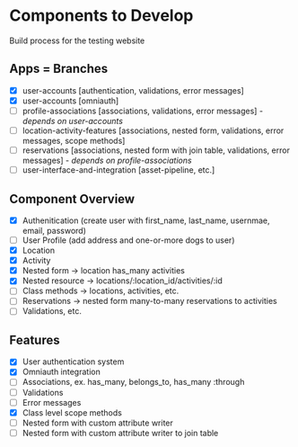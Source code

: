# Components to Develop

Build process for the testing website

## Apps = Branches

- [x] user-accounts [authentication, validations, error messages]
- [x] user-accounts [omniauth]
- [ ] profile-associations [associations, validations, error messages] - *depends on user-accounts*
- [ ] location-activity-features [associations, nested form, validations, error messages, scope methods]
- [ ] reservations [associations, nested form with join table, validations, error messages] - *depends on profile-associations*
- [ ] user-interface-and-integration [asset-pipeline, etc.]

## Component Overview

- [x] Authenitication (create user with first_name, last_name, usernmae, email, password)
- [ ] User Profile (add address and one-or-more dogs to user)
- [x] Location
- [x] Activity
- [x] Nested form -> location has_many activities
- [x] Nested resource -> locations/:location_id/activities/:id
- [ ] Class methods -> locations, activities, etc.
- [ ] Reservations -> nested form many-to-many reservations to activities
- [ ] Validations, etc.

## Features

- [x] User authentication system
- [x] Omniauth integration
- [ ] Associations, ex. has_many, belongs_to, has_many :through
- [ ] Validations
- [ ] Error messages
- [x] Class level scope methods
- [ ] Nested form with custom attribute writer
- [ ] Nested form with custom attribute writer to join table
